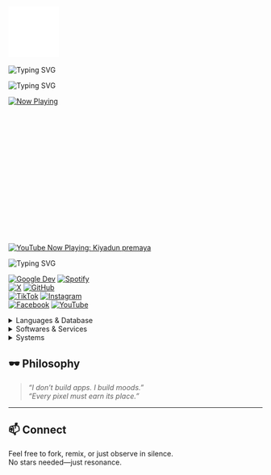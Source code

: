 ![GitHub Logo](icons8-github-100.png)

![Typing SVG](https://readme-typing-svg.herokuapp.com?font=Fira+Code&size=24&pause=1000&color=00FF00&center=true&width=800&lines=Now+Playing)

![Typing SVG](https://readme-typing-svg.herokuapp.com?lines=Hello+World;Welcome+to+my+GitHub&font=Fira+Code&size=24&color=00FF00&center=true)

<a href="https://youtube.com/watch?v=iBlpUYogVTw" target="_blank">
  <img src="thumbnail.png" 
       alt="Now Playing" 
       width="480" 
       height="270"
       style="display:block; margin-bottom:20px;"/>
</a>

[![YouTube Now Playing: Kiyadun premaya](https://img.shields.io/badge/YouTube%20Now%20Playing-Kiyadun%20premaya-FF0000?style=for-the-badge&logo=youtube&logoColor=white)](https://www.youtube.com/watch?v=syoslCy-q1o)



![Typing SVG](https://readme-typing-svg.herokuapp.com?font=Fira+Code&size=24&pause=1000&color=00FF00&center=true&width=800&lines=ﮩ٨ـﮩﮩ٨ـ♡;ﮩ٨ـﮩﮩ٨ـ♡;ﮩ٨ـﮩﮩ٨ـ♡;ﮩ٨ـﮩﮩ٨ـ♡)



[![Google Dev](https://img.shields.io/badge/Google%20Dev-4285F4?style=for-the-badge&logo=google&logoColor=white)](https://developers.google.com/profile/u/mrkaviyaa)
[![Spotify](https://img.shields.io/badge/Spotify-1ED760?&style=for-the-badge&logo=spotify&logoColor=white)](https://open.spotify.com/user/22jg2nzzjqglq2mzjqznopmba?si=1oxx6irkQf-81q4RMkK6mg)  
[![X](https://img.shields.io/badge/Twitter-000000?style=for-the-badge&logo=x&logoColor=white)](https://x.com/mkaviyaa) 
[![GitHub](https://img.shields.io/badge/GitHub-181717?style=for-the-badge&logo=github&logoColor=white)](https://github.com/m-kavinda)  
[![TikTok](https://img.shields.io/badge/TikTok-010101?style=for-the-badge&logo=tiktok&logoColor=white)](https://www.tiktok.com/@mkaviyaa) 
[![Instagram](https://img.shields.io/badge/Instagram-E4405F?style=for-the-badge&logo=instagram&logoColor=white)](https://www.instagram.com/m.r.kaviyaa/)  
[![Facebook](https://img.shields.io/badge/Facebook-0866FF?style=for-the-badge&logo=facebook&logoColor=white)](https://www.facebook.com/m.r.kaviyaa/) 
[![YouTube](https://img.shields.io/badge/YouTube-FF0000?style=for-the-badge&logo=youtube&logoColor=white)](https://youtube.com/@mr-kaviyaa)

<details>
  <summary>Languages & Database</summary>
ㅤ
  
[![Go](https://img.shields.io/badge/go-%2308afd8.svg?style=for-the-badge&logo=go&logoColor=white)](https://golang.org/) [![Java](https://img.shields.io/badge/java-%23ED8B00.svg?style=for-the-badge&logo=openjdk&logoColor=white)](https://www.java.com/) [![JavaScript](https://img.shields.io/badge/javascript-%23f0dc55.svg?style=for-the-badge&logo=javascript&logoColor=black)](https://www.javascript.com/) [![Kotlin](https://img.shields.io/badge/kotlin-%237F52FF.svg?style=for-the-badge&logo=kotlin&logoColor=white)](https://kotlinlang.org/) [![Python](https://img.shields.io/badge/python-3670A0?style=for-the-badge&logo=python&logoColor=ffdd54)](https://www.python.org/)

[![Firebase](https://img.shields.io/badge/firebase-a08021?style=for-the-badge&logo=firebase&logoColor=ffcd34)](https://firebase.google.com/) [![MySQL](https://img.shields.io/badge/mysql-%2300f.svg?style=for-the-badge&logo=mysql&logoColor=white)](https://www.mysql.com/) [![SQLite](https://img.shields.io/badge/sqlite-%2308425c.svg?style=for-the-badge&logo=sqlite&logoColor=white)](https://www.sqlite.org/)

</details>

<details>
  <summary>Softwares & Services</summary>
ㅤ
  
[![Adobe](https://img.shields.io/badge/adobe-%23fa1408.svg?style=for-the-badge&logo=adobe&logoColor=white)](https://www.adobe.com/) [![Affinity](https://img.shields.io/badge/Affinity-222324.svg?style=for-the-badge&logo=Affinity&logoColor=white)](https://affinity.serif.com/) [![Figma](https://img.shields.io/badge/figma-%23f25425.svg?style=for-the-badge&logo=figma&logoColor=white)](https://www.figma.com/) [![Gimp](https://img.shields.io/badge/Gimp-605949?style=for-the-badge&logo=gimp&logoColor=FFFFFF)](https://www.gimp.org/) [![Sketch](https://img.shields.io/badge/Sketch-fdb008?style=for-the-badge&logo=sketch&logoColor=black)](https://www.sketch.com/)

[![Android Studio](https://img.shields.io/badge/Android%20Studio-072F41.svg?style=for-the-badge&logo=android-studio&logoColor=3DDB83)](https://developer.android.com/studio) [![GoLand](https://img.shields.io/badge/GoLand-0f0f0f?&style=for-the-badge&logo=goland&logoColor=white)](https://www.jetbrains.com/go/) 	[![IntelliJ IDEA](https://img.shields.io/badge/IntelliJIDEA-000000.svg?style=for-the-badge&logo=intellij-idea&logoColor=white)](https://www.jetbrains.com/idea/) [![Neovim](https://img.shields.io/badge/NeoVim-%234e8b3a.svg?&style=for-the-badge&logo=neovim&logoColor=white)](https://neovim.io/) [![Visual Studio Code](https://img.shields.io/badge/Visual%20Studio%20Code-097dcd.svg?style=for-the-badge&logo=visual-studio-code&logoColor=white)](https://code.visualstudio.com/) [![Zed](https://img.shields.io/badge/Zed-white?style=for-the-badge&logo=zedindustries&logoColor=084CCF)](https://zed.dev/)

[![CMake](https://img.shields.io/badge/CMake-%23086c6b.svg?style=for-the-badge&logo=cmake&logoColor=white)](https://cmake.org/) [![Git](https://img.shields.io/badge/GIT-f05539?style=for-the-badge&logo=git&logoColor=white)](https://git-scm.com/) [![MD](https://img.shields.io/badge/material%20design-6c55a7?style=for-the-badge&logo=material%20design&logoColor=white)](https://m3.material.io/) [![Ant-Design](https://img.shields.io/badge/Ant%20Design-0170FE.svg?style=for-the-badge&logo=Ant-Design&logoColor=white)](https://ant.design/)

[![Cloudflare](https://img.shields.io/badge/Cloudflare-F38020?style=for-the-badge&logo=Cloudflare&logoColor=white)](https://www.cloudflare.com/) [![Firebase](https://img.shields.io/badge/firebase-a08021?style=for-the-badge&logo=firebase&logoColor=ffcd34)](https://firebase.google.com/) [![Google Cloud](https://img.shields.io/badge/GoogleCloud-%234889f4.svg?style=for-the-badge&logo=google-cloud&logoColor=white)](https://cloud.google.com/)

[![GitHub Actions](https://img.shields.io/badge/github%20actions-%23161b22.svg?style=for-the-badge&logo=githubactions&logoColor=white)](https://github.com/features/actions)

</details>

<details>
  <summary>Systems</summary>
ㅤ
  
[![Android](https://img.shields.io/badge/Android-3aab58?style=for-the-badge&logo=android&logoColor=white)](https://www.android.com/) [![iOS](https://img.shields.io/badge/iOS-000000?style=for-the-badge&logo=ios&logoColor=white)](https://www.apple.com/ios/)

[![Fedora](https://img.shields.io/badge/Fedora-51A2DA?style=for-the-badge&logo=fedora&logoColor=white)](https://getfedora.org/) [![Gnome](https://img.shields.io/badge/GNOME-080808.svg?style=for-the-badge&logo=GNOME&logoColor=white)](https://www.gnome.org/) [![Windows](https://img.shields.io/badge/Windows-087cd5?style=for-the-badge&logo=windows&logoColor=white)](https://www.microsoft.com/windows/)

</details>



## 🕶️ Philosophy
> _“I don’t build apps. I build moods.”_  
> _“Every pixel must earn its place.”_

---

## 📫 Connect
Feel free to fork, remix, or just observe in silence.  
No stars needed—just resonance.
